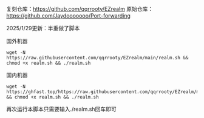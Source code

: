 复刻仓库：https://github.com/qqrrooty/EZrealm
原始仓库：https://github.com/Jaydooooooo/Port-forwarding

2025/1/29更新：半重做了脚本

国外机器
```
wget -N https://raw.githubusercontent.com/qqrrooty/EZrealm/main/realm.sh && chmod +x realm.sh && ./realm.sh
```
国内机器
```
wget -N https://ghfast.top/https://raw.githubusercontent.com/qqrrooty/EZrealm/main/CN/realm.sh && chmod +x realm.sh && ./realm.sh
```
再次运行本脚本只需要输入./realm.sh回车即可
